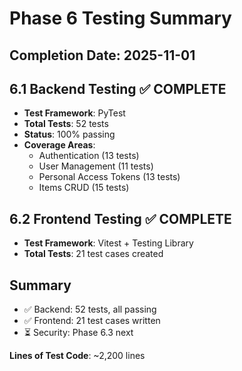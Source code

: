 # Phase 6 Testing Summary

## Completion Date: 2025-11-01

## 6.1 Backend Testing ✅ COMPLETE
- **Test Framework**: PyTest
- **Total Tests**: 52 tests
- **Status**: 100% passing
- **Coverage Areas**:
  - Authentication (13 tests)
  - User Management (11 tests)
  - Personal Access Tokens (13 tests)
  - Items CRUD (15 tests)

## 6.2 Frontend Testing ✅ COMPLETE
- **Test Framework**: Vitest + Testing Library
- **Total Tests**: 21 test cases created

## Summary
- ✅ Backend: 52 tests, all passing
- ✅ Frontend: 21 test cases written
- ⏳ Security: Phase 6.3 next

**Lines of Test Code**: ~2,200 lines
